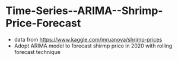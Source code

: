 # Time-Series--ARIMA--Shrimp-Price-Forecast
- data from https://www.kaggle.com/mruanova/shrimp-prices
- Adopt ARIMA model to forecast shirmp price in 2020 with rolling forecast technique
